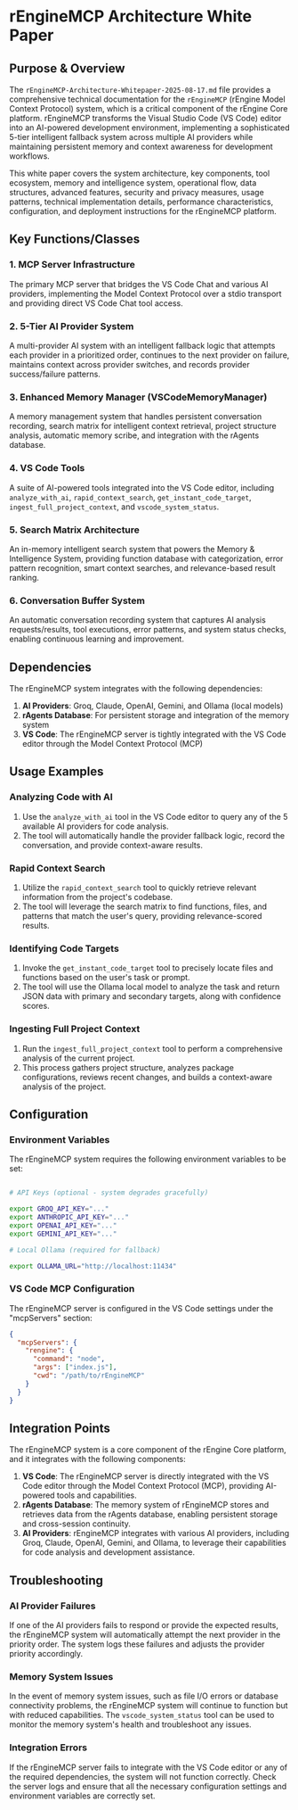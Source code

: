 # rEngineMCP Architecture White Paper

## Purpose & Overview

The `rEngineMCP-Architecture-Whitepaper-2025-08-17.md` file provides a comprehensive technical documentation for the `rEngineMCP` (rEngine Model Context Protocol) system, which is a critical component of the rEngine Core platform. rEngineMCP transforms the Visual Studio Code (VS Code) editor into an AI-powered development environment, implementing a sophisticated 5-tier intelligent fallback system across multiple AI providers while maintaining persistent memory and context awareness for development workflows.

This white paper covers the system architecture, key components, tool ecosystem, memory and intelligence system, operational flow, data structures, advanced features, security and privacy measures, usage patterns, technical implementation details, performance characteristics, configuration, and deployment instructions for the rEngineMCP platform.

## Key Functions/Classes

### 1. MCP Server Infrastructure

The primary MCP server that bridges the VS Code Chat and various AI providers, implementing the Model Context Protocol over a stdio transport and providing direct VS Code Chat tool access.

### 2. 5-Tier AI Provider System

A multi-provider AI system with an intelligent fallback logic that attempts each provider in a prioritized order, continues to the next provider on failure, maintains context across provider switches, and records provider success/failure patterns.

### 3. Enhanced Memory Manager (VSCodeMemoryManager)

A memory management system that handles persistent conversation recording, search matrix for intelligent context retrieval, project structure analysis, automatic memory scribe, and integration with the rAgents database.

### 4. VS Code Tools

A suite of AI-powered tools integrated into the VS Code editor, including `analyze_with_ai`, `rapid_context_search`, `get_instant_code_target`, `ingest_full_project_context`, and `vscode_system_status`.

### 5. Search Matrix Architecture

An in-memory intelligent search system that powers the Memory & Intelligence System, providing function database with categorization, error pattern recognition, smart context searches, and relevance-based result ranking.

### 6. Conversation Buffer System

An automatic conversation recording system that captures AI analysis requests/results, tool executions, error patterns, and system status checks, enabling continuous learning and improvement.

## Dependencies

The rEngineMCP system integrates with the following dependencies:

1. **AI Providers**: Groq, Claude, OpenAI, Gemini, and Ollama (local models)
2. **rAgents Database**: For persistent storage and integration of the memory system
3. **VS Code**: The rEngineMCP server is tightly integrated with the VS Code editor through the Model Context Protocol (MCP)

## Usage Examples

### Analyzing Code with AI

1. Use the `analyze_with_ai` tool in the VS Code editor to query any of the 5 available AI providers for code analysis.
2. The tool will automatically handle the provider fallback logic, record the conversation, and provide context-aware results.

### Rapid Context Search

1. Utilize the `rapid_context_search` tool to quickly retrieve relevant information from the project's codebase.
2. The tool will leverage the search matrix to find functions, files, and patterns that match the user's query, providing relevance-scored results.

### Identifying Code Targets

1. Invoke the `get_instant_code_target` tool to precisely locate files and functions based on the user's task or prompt.
2. The tool will use the Ollama local model to analyze the task and return JSON data with primary and secondary targets, along with confidence scores.

### Ingesting Full Project Context

1. Run the `ingest_full_project_context` tool to perform a comprehensive analysis of the current project.
2. This process gathers project structure, analyzes package configurations, reviews recent changes, and builds a context-aware analysis of the project.

## Configuration

### Environment Variables

The rEngineMCP system requires the following environment variables to be set:

```bash

# API Keys (optional - system degrades gracefully)

export GROQ_API_KEY="..."
export ANTHROPIC_API_KEY="..."
export OPENAI_API_KEY="..."
export GEMINI_API_KEY="..."

# Local Ollama (required for fallback)

export OLLAMA_URL="http://localhost:11434"
```

### VS Code MCP Configuration

The rEngineMCP server is configured in the VS Code settings under the "mcpServers" section:

```json
{
  "mcpServers": {
    "rengine": {
      "command": "node",
      "args": ["index.js"],
      "cwd": "/path/to/rEngineMCP"
    }
  }
}
```

## Integration Points

The rEngineMCP system is a core component of the rEngine Core platform, and it integrates with the following components:

1. **VS Code**: The rEngineMCP server is directly integrated with the VS Code editor through the Model Context Protocol (MCP), providing AI-powered tools and capabilities.
2. **rAgents Database**: The memory system of rEngineMCP stores and retrieves data from the rAgents database, enabling persistent storage and cross-session continuity.
3. **AI Providers**: rEngineMCP integrates with various AI providers, including Groq, Claude, OpenAI, Gemini, and Ollama, to leverage their capabilities for code analysis and development assistance.

## Troubleshooting

### AI Provider Failures

If one of the AI providers fails to respond or provide the expected results, the rEngineMCP system will automatically attempt the next provider in the priority order. The system logs these failures and adjusts the provider priority accordingly.

### Memory System Issues

In the event of memory system issues, such as file I/O errors or database connectivity problems, the rEngineMCP system will continue to function but with reduced capabilities. The `vscode_system_status` tool can be used to monitor the memory system's health and troubleshoot any issues.

### Integration Errors

If the rEngineMCP server fails to integrate with the VS Code editor or any of the required dependencies, the system will not function correctly. Check the server logs and ensure that all the necessary configuration settings and environment variables are correctly set.
